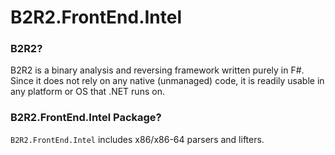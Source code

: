 # B2R2.FrontEnd.Intel

### B2R2?

B2R2 is a binary analysis and reversing framework written purely in F#. Since it
does not rely on any native (unmanaged) code, it is readily usable in any
platform or OS that .NET runs on.

### B2R2.FrontEnd.Intel Package?

`B2R2.FrontEnd.Intel` includes x86/x86-64 parsers and lifters.
